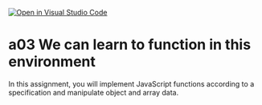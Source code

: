 [![Open in Visual Studio Code](https://classroom.github.com/assets/open-in-vscode-f059dc9a6f8d3a56e377f745f24479a46679e63a5d9fe6f495e02850cd0d8118.svg)](https://classroom.github.com/online_ide?assignment_repo_id=6368868&assignment_repo_type=AssignmentRepo)
# a03 We can learn to function in this environment
In this assignment, you will implement JavaScript functions according to a specification and manipulate object and array data.
